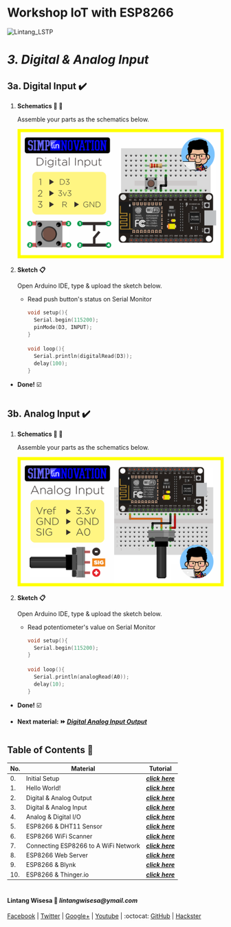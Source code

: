 # **Workshop IoT with ESP8266**

![Lintang_LSTP](https://3.bp.blogspot.com/-8QBGUwbf2FA/WvvQN_M9L4I/AAAAAAAAEHk/QGSQSxcFuioZCIhcIpBkBtdzK4JKbmJawCLcBGAs/s400/default.png)

# *__3. Digital & Analog Input__*

## **3a. Digital Input :heavy_check_mark:**

  1. **Schematics :wrench: :hammer:**
      
      Assemble your parts as the schematics below.
      
      ![Digital_Input](https://raw.githubusercontent.com/LintangWisesa/LSTP-Workshop-IoT-ESP8266/master/3_Digital_Analog_Input/3_Digital_Out.png)

  2. **Sketch :clipboard:**
      
      Open Arduino IDE, type & upload the sketch below.

      - Read push button's status on Serial Monitor

        ```c++
        void setup(){
          Serial.begin(115200);
          pinMode(D3, INPUT);
        }

        void loop(){
          Serial.println(digitalRead(D3));
          delay(100);  
        }
        ```

  - __Done!__ :ballot_box_with_check:

#

## **3b. Analog Input :heavy_check_mark:**

  1. **Schematics :wrench: :hammer:**

      Assemble your parts as the schematics below.

      ![Analog_Input](https://raw.githubusercontent.com/LintangWisesa/LSTP-Workshop-IoT-ESP8266/master/3_Digital_Analog_Input/3_Analog_Out.png)

  2. **Sketch :clipboard:**
      
      Open Arduino IDE, type & upload the sketch below.

      - Read potentiometer's value on Serial Monitor

        ```c++
        void setup(){
          Serial.begin(115200);
        }

        void loop(){
          Serial.println(analogRead(A0));
          delay(10);
        }
        ```
      
  - __Done!__ :ballot_box_with_check:

  - __Next material: :fast_forward: *[Digital Analog Input Output](https://github.com/LintangWisesa/LSTP-Workshop-IoT-ESP8266/tree/master/4_Digital_Analog_Input_Output)*__ 

#

## **Table of Contents :memo:**

  No.|Material|Tutorial
  -----|-----|-----
  0.|Initial Setup|*__[click here](https://github.com/LintangWisesa/LSTP-Workshop-IoT-ESP8266/tree/master/0_Setup)__*
  1.|Hello World!|_**[click here](https://github.com/LintangWisesa/LSTP-Workshop-IoT-ESP8266/tree/master/1_Hello_World)**_
  2.|Digital & Analog Output|_**[click here](https://github.com/LintangWisesa/LSTP-Workshop-IoT-ESP8266/tree/master/2_Digital_Analog_Output)**_
  3.|Digital & Analog Input|_**[click here](https://github.com/LintangWisesa/LSTP-Workshop-IoT-ESP8266/tree/master/3_Digital_Analog_Input)**_
  4.|Analog & Digital I/O|_**[click here](https://github.com/LintangWisesa/LSTP-Workshop-IoT-ESP8266/tree/master/4_Digital_Analog_Input_Output)**_
  5.|ESP8266 & DHT11 Sensor|_**[click here]()**_
  6.|ESP8266 WiFi Scanner|_**[click here]()**_
  7.|Connecting ESP8266 to A WiFi Network|_**[click here]()**_
  8.|ESP8266 Web Server|_**[click here]()**_
  9.|ESP8266 & Blynk|_**[click here]()**_
  10.|ESP8266 & Thinger.io|_**[click here]()**_

#

#### Lintang Wisesa :love_letter: _lintangwisesa@ymail.com_

[Facebook](https://www.facebook.com/lintangbagus) | 
[Twitter](https://twitter.com/Lintang_Wisesa) |
[Google+](https://plus.google.com/u/0/+LintangWisesa1) |
[Youtube](https://www.youtube.com/user/lintangbagus) | 
:octocat: [GitHub](https://github.com/LintangWisesa) |
[Hackster](https://www.hackster.io/lintangwisesa)
